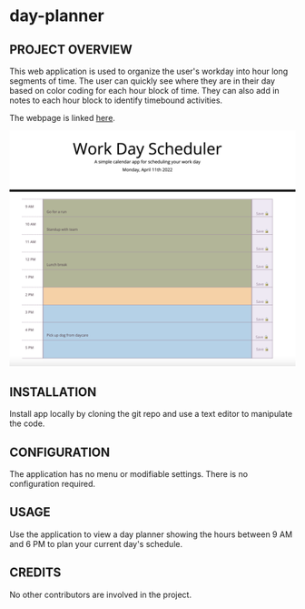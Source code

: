 # day-planner

## PROJECT OVERVIEW
This web application is used to organize the user's workday into hour long segments of time. The user can quickly see where they are in their day based on color coding for each hour block of time. They can also add in notes to each hour block to identify timebound activities. 

The webpage is linked [here](https://millersg47.github.io/day-planner/).

![The day planner application shows the hours of the day between 9 AM and 6 PM broken into hour long blocks. These can be editted to add notes about what needs to be accomplished in each hour. The blocks change color based on the time of day in the user's location.](./assets/day-planner-screenshot.png)

## INSTALLATION
Install app locally by cloning the git repo and use a text editor to manipulate the code. 

## CONFIGURATION
The application has no menu or modifiable settings. There is no configuration required.

## USAGE
Use the application to view a day planner showing the hours between 9 AM and 6 PM to plan your current day's schedule. 

## CREDITS
No other contributors are involved in the project. 
